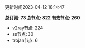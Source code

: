 更新时间2023-04-12 18:14:47

**总订阅: 73**
**总节点: 822**
**有效节点: 260**
- v2ray节点: 224
- ss节点: 30
- trojan节点: 6
